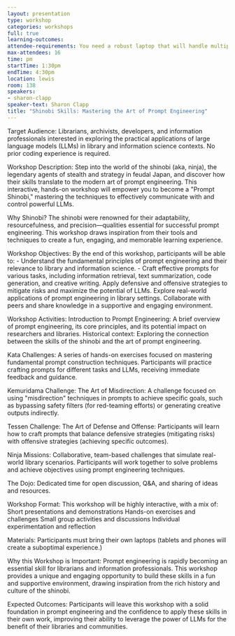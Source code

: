 ```yaml
---
layout: presentation
type: workshop
categories: workshops
full: true
learning-outcomes: 
attendee-requirements: You need a robust laptop that will handle multiple browser tabs, must be comfortable with data privacy issues that may arise in the creation and use of accounts for one of the premiere LLM/multimodal generative AI platforms, such as ChatGPT, Claude, Gemini, or Copilot. Free versions are fine, particularly if you pair up with another participant in case you hit limits. No coding skills required.
max-attendees: 16
time: pm
startTime: 1:30pm
endTime: 4:30pm
location: lewis
room: 138
speakers:
- sharon-clapp
speaker-text: Sharon Clapp
title: "Shinobi Skills: Mastering the Art of Prompt Engineering"
---
```

Target Audience: Librarians, archivists, developers, and information professionals interested in exploring the practical applications of large language models (LLMs) in library and information science contexts. No prior coding experience is required.

Workshop Description: Step into the world of the shinobi (aka, ninja), the legendary agents of stealth and strategy in feudal Japan, and discover how their skills translate to the modern art of prompt engineering. This interactive, hands-on workshop will empower you to become a &quot;Prompt Shinobi,&quot; mastering the techniques to effectively communicate with and control powerful LLMs.

Why Shinobi? The shinobi were renowned for their adaptability, resourcefulness, and precision—qualities essential for successful prompt engineering. This workshop draws inspiration from their tools and techniques to create a fun, engaging, and memorable learning experience.

Workshop Objectives: By the end of this workshop, participants will be able to: - Understand the fundamental principles of prompt engineering and their relevance to library and information science. - Craft effective prompts for various tasks, including information retrieval, text summarization, code generation, and creative writing. Apply defensive and offensive strategies to mitigate risks and maximize the potential of LLMs. Explore real-world applications of prompt engineering in library settings. Collaborate with peers and share knowledge in a supportive and engaging environment.

Workshop Activities: Introduction to Prompt Engineering: A brief overview of prompt engineering, its core principles, and its potential impact on researchers and libraries. Historical context: Exploring the connection between the skills of the shinobi and the art of prompt engineering.

Kata Challenges: A series of hands-on exercises focused on mastering fundamental prompt construction techniques. Participants will practice crafting prompts for different tasks and LLMs, receiving immediate feedback and guidance.

Kemuridama Challenge: The Art of Misdirection: A challenge focused on using &quot;misdirection&quot; techniques in prompts to achieve specific goals, such as bypassing safety filters (for red-teaming efforts) or generating creative outputs indirectly.

Tessen Challenge: The Art of Defense and Offense: Participants will learn how to craft prompts that balance defensive strategies (mitigating risks) with offensive strategies (achieving specific outcomes).

Ninja Missions: Collaborative, team-based challenges that simulate real-world library scenarios. Participants will work together to solve problems and achieve objectives using prompt engineering techniques.

The Dojo: Dedicated time for open discussion, Q&A, and sharing of ideas and resources.

Workshop Format: This workshop will be highly interactive, with a mix of: Short presentations and demonstrations Hands-on exercises and challenges Small group activities and discussions Individual experimentation and reflection

Materials: Participants must bring their own laptops (tablets and phones will create a suboptimal experience.)

Why this Workshop is Important: Prompt engineering is rapidly becoming an essential skill for librarians and information professionals. This workshop provides a unique and engaging opportunity to build these skills in a fun and supportive environment, drawing inspiration from the rich history and culture of the shinobi.

Expected Outcomes: Participants will leave this workshop with a solid foundation in prompt engineering and the confidence to apply these skills in their own work, improving their ability to leverage the power of LLMs for the benefit of their libraries and communities.

